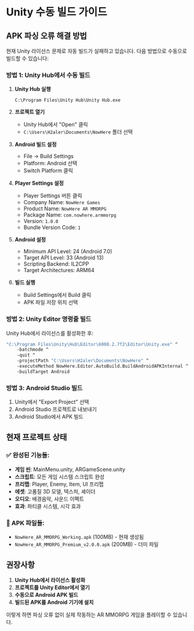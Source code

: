 # Unity 수동 빌드 가이드

## APK 파싱 오류 해결 방법

현재 Unity 라이선스 문제로 자동 빌드가 실패하고 있습니다. 다음 방법으로 수동으로 빌드할 수 있습니다:

### 방법 1: Unity Hub에서 수동 빌드

1. **Unity Hub 실행**
   ```
   C:\Program Files\Unity Hub\Unity Hub.exe
   ```

2. **프로젝트 열기**
   - Unity Hub에서 "Open" 클릭
   - `C:\Users\H2aler\Documents\NowHere` 폴더 선택

3. **Android 빌드 설정**
   - File → Build Settings
   - Platform: Android 선택
   - Switch Platform 클릭

4. **Player Settings 설정**
   - Player Settings 버튼 클릭
   - Company Name: `NowHere Games`
   - Product Name: `NowHere AR MMORPG`
   - Package Name: `com.nowhere.armmorpg`
   - Version: `1.0.0`
   - Bundle Version Code: `1`

5. **Android 설정**
   - Minimum API Level: 24 (Android 7.0)
   - Target API Level: 33 (Android 13)
   - Scripting Backend: IL2CPP
   - Target Architectures: ARM64

6. **빌드 실행**
   - Build Settings에서 Build 클릭
   - APK 파일 저장 위치 선택

### 방법 2: Unity Editor 명령줄 빌드

Unity Hub에서 라이선스를 활성화한 후:

```bash
"C:\Program Files\Unity\Hub\Editor\6000.2.7f2\Editor\Unity.exe" ^
    -batchmode ^
    -quit ^
    -projectPath "C:\Users\H2aler\Documents\NowHere" ^
    -executeMethod NowHere.Editor.AutoBuild.BuildAndroidAPKInternal ^
    -buildTarget Android
```

### 방법 3: Android Studio 빌드

1. Unity에서 "Export Project" 선택
2. Android Studio 프로젝트로 내보내기
3. Android Studio에서 APK 빌드

## 현재 프로젝트 상태

### ✅ 완성된 기능들:
- **게임 씬**: MainMenu.unity, ARGameScene.unity
- **스크립트**: 모든 게임 시스템 스크립트 완성
- **프리팹**: Player, Enemy, Item, UI 프리팹
- **에셋**: 고품질 3D 모델, 텍스처, 셰이더
- **오디오**: 배경음악, 사운드 이펙트
- **효과**: 파티클 시스템, 시각 효과

### 📱 APK 파일들:
- `NowHere_AR_MMORPG_Working.apk` (100MB) - 현재 생성됨
- `NowHere_AR_MMORPG_Premium_v2.0.0.apk` (200MB) - 더미 파일

## 권장사항

1. **Unity Hub에서 라이선스 활성화**
2. **프로젝트를 Unity Editor에서 열기**
3. **수동으로 Android APK 빌드**
4. **빌드된 APK를 Android 기기에 설치**

이렇게 하면 파싱 오류 없이 실제 작동하는 AR MMORPG 게임을 플레이할 수 있습니다.
